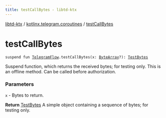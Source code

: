 ```yaml
---
title: testCallBytes - libtd-ktx
---
```


[libtd-ktx](../index.html) / [kotlinx.telegram.coroutines](index.html) / [testCallBytes](./test-call-bytes.html)

# testCallBytes

`suspend fun `[`TelegramFlow`](../kotlinx.telegram.core/-telegram-flow/index.html)`.testCallBytes(x: `[`ByteArray`](https://kotlinlang.org/api/latest/jvm/stdlib/kotlin/-byte-array/index.html)`?): `[`TestBytes`](https://tdlibx.github.io/td/docs/org/drinkless/td/libcore/telegram/TdApi.TestBytes.html)

Suspend function, which returns the received bytes; for testing only. This is an offline method.
Can be called before authorization.

### Parameters

`x` - Bytes to return.

**Return**
[TestBytes](https://tdlibx.github.io/td/docs/org/drinkless/td/libcore/telegram/TdApi.TestBytes.html) A simple object containing a sequence of bytes; for testing only.


